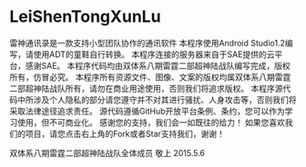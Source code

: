 # LeiShenTongXunLu
雷神通讯录是一款支持小型团队协作的通讯软件
本程序使用Android Studio1.2编写，请使用ADT的童鞋自行转换。
本程序连接的服务器来自于SAE提供的云平台，感谢SAE。
本程序代码均由双体系八期雷霆二部超神陆战队编写完成，版权所有，仿冒必究。
本程序所有资源文件、图像、文案的版权均属双体系八期雷霆二部超神陆战队所有，请勿在商业用途使用，否则我们将追求版权。
本程序源代码中所涉及个人隐私的部分请您遵守并不对其进行骚扰、人身攻击等，否则我们将采取法律途径追求责任。
源代码遵循GitHub开放平台条例、条约，您可以作为学习使用，但不可商业化。
感谢您的支持，我们会一如既往的给力！
如果您喜欢我们的项目，请您点击右上角的Fork或者Star支持我们，谢谢！

双体系八期雷霆二部超神陆战队全体成员 敬上
2015.5.6
